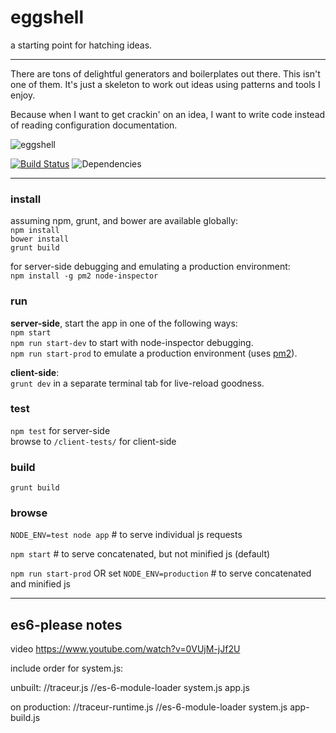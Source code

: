 eggshell
========

a starting point for hatching ideas.

------

There are tons of delightful generators and boilerplates out there.
This isn't one of them. It's just a skeleton to work out ideas using
patterns and tools I enjoy.

Because when I want to get crackin' on an idea,
I want to write code instead of reading configuration documentation.

![eggshell](https://raw.github.com/twalker/eggshell/master/public/img/get-crackin.jpg "Get crackin'")

[![Build Status](https://travis-ci.org/twalker/eggshell.png)](https://travis-ci.org/twalker/eggshell)
![Dependencies](https://david-dm.org/twalker/eggshell.png)

------
### install

assuming npm, grunt, and bower are available globally:  
`npm install`  
`bower install`  
`grunt build`  

for server-side debugging and emulating a production environment:  
`npm install -g pm2 node-inspector`  

### run

**server-side**, start the app in one of the following ways:  
`npm start`  
`npm run start-dev` to start with node-inspector debugging.  
`npm run start-prod` to emulate a production environment (uses [pm2](https://github.com/Unitech/pm2)).  

**client-side**:  
`grunt dev` in a separate terminal tab for live-reload goodness.

### test
`npm test` for server-side  
browse to `/client-tests/` for client-side

### build
`grunt build`

### browse

`NODE_ENV=test node app` # to serve individual js requests

`npm start` # to serve concatenated, but not minified js (default)

`npm run start-prod` OR set `NODE_ENV=production` # to serve concatenated and minified js

----------------------------

## es6-please notes

video
https://www.youtube.com/watch?v=0VUjM-jJf2U

include order for system.js: 

  unbuilt:
    //traceur.js
    //es-6-module-loader
    system.js
    app.js


  on production:
    //traceur-runtime.js
    //es-6-module-loader
    system.js
    app-build.js